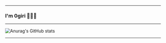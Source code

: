 ***
### I'm 0giri 👨🏻‍💻
***

![Anurag's GitHub stats](https://github-readme-stats.vercel.app/api?username=0giri&show_icons=true&theme=onedark)
***
